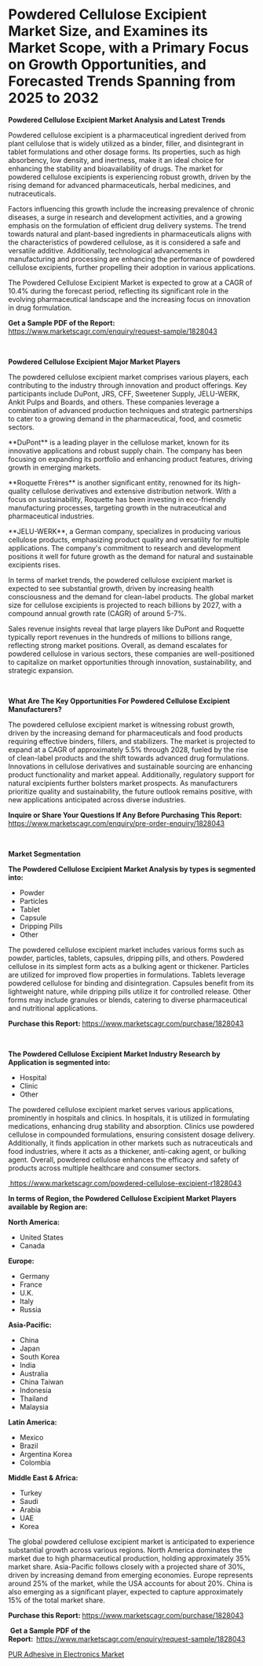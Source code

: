 <p><h1>Powdered Cellulose Excipient Market Size, and Examines its Market Scope, with a Primary Focus on Growth Opportunities, and Forecasted Trends Spanning from 2025 to 2032</h1></p><p><strong>Powdered Cellulose Excipient Market Analysis and Latest Trends</strong></p>
<p><p>Powdered cellulose excipient is a pharmaceutical ingredient derived from plant cellulose that is widely utilized as a binder, filler, and disintegrant in tablet formulations and other dosage forms. Its properties, such as high absorbency, low density, and inertness, make it an ideal choice for enhancing the stability and bioavailability of drugs. The market for powdered cellulose excipients is experiencing robust growth, driven by the rising demand for advanced pharmaceuticals, herbal medicines, and nutraceuticals. </p><p>Factors influencing this growth include the increasing prevalence of chronic diseases, a surge in research and development activities, and a growing emphasis on the formulation of efficient drug delivery systems. The trend towards natural and plant-based ingredients in pharmaceuticals aligns with the characteristics of powdered cellulose, as it is considered a safe and versatile additive. Additionally, technological advancements in manufacturing and processing are enhancing the performance of powdered cellulose excipients, further propelling their adoption in various applications.</p><p>The Powdered Cellulose Excipient Market is expected to grow at a CAGR of 10.4% during the forecast period, reflecting its significant role in the evolving pharmaceutical landscape and the increasing focus on innovation in drug formulation.</p></p>
<p><strong>Get a Sample PDF of the Report:&nbsp;</strong> <a href="https://www.marketscagr.com/enquiry/request-sample/1828043?utm_campaign=3442&utm_medium=2&utm_source=Github&utm_content=ia&utm_term=03042025&utm_id=powdered-cellulose-excipient">https://www.marketscagr.com/enquiry/request-sample/1828043</a></p>
<p>&nbsp;</p>
<p><strong>Powdered Cellulose Excipient Major Market Players</strong></p>
<p><p>The powdered cellulose excipient market comprises various players, each contributing to the industry through innovation and product offerings. Key participants include DuPont, JRS, CFF, Sweetener Supply, JELU-WERK, Ankit Pulps and Boards, and others. These companies leverage a combination of advanced production techniques and strategic partnerships to cater to a growing demand in the pharmaceutical, food, and cosmetic sectors.</p><p>**DuPont** is a leading player in the cellulose market, known for its innovative applications and robust supply chain. The company has been focusing on expanding its portfolio and enhancing product features, driving growth in emerging markets.</p><p>**Roquette Frères** is another significant entity, renowned for its high-quality cellulose derivatives and extensive distribution network. With a focus on sustainability, Roquette has been investing in eco-friendly manufacturing processes, targeting growth in the nutraceutical and pharmaceutical industries.</p><p>**JELU-WERK**, a German company, specializes in producing various cellulose products, emphasizing product quality and versatility for multiple applications. The company's commitment to research and development positions it well for future growth as the demand for natural and sustainable excipients rises.</p><p>In terms of market trends, the powdered cellulose excipient market is expected to see substantial growth, driven by increasing health consciousness and the demand for clean-label products. The global market size for cellulose excipients is projected to reach billions by 2027, with a compound annual growth rate (CAGR) of around 5-7%.</p><p>Sales revenue insights reveal that large players like DuPont and Roquette typically report revenues in the hundreds of millions to billions range, reflecting strong market positions. Overall, as demand escalates for powdered cellulose in various sectors, these companies are well-positioned to capitalize on market opportunities through innovation, sustainability, and strategic expansion.</p></p>
<p>&nbsp;</p>
<p><strong>What Are The Key Opportunities For Powdered Cellulose Excipient Manufacturers?</strong></p>
<p><p>The powdered cellulose excipient market is witnessing robust growth, driven by the increasing demand for pharmaceuticals and food products requiring effective binders, fillers, and stabilizers. The market is projected to expand at a CAGR of approximately 5.5% through 2028, fueled by the rise of clean-label products and the shift towards advanced drug formulations. Innovations in cellulose derivatives and sustainable sourcing are enhancing product functionality and market appeal. Additionally, regulatory support for natural excipients further bolsters market prospects. As manufacturers prioritize quality and sustainability, the future outlook remains positive, with new applications anticipated across diverse industries.</p></p>
<p><strong>Inquire or Share Your Questions If Any Before Purchasing This Report:</strong> <a href="https://www.marketscagr.com/enquiry/pre-order-enquiry/1828043?utm_campaign=3442&utm_medium=2&utm_source=Github&utm_content=ia&utm_term=03042025&utm_id=powdered-cellulose-excipient">https://www.marketscagr.com/enquiry/pre-order-enquiry/1828043</a></p>
<p>&nbsp;</p>
<p><strong>Market Segmentation</strong></p>
<p><strong>The Powdered Cellulose Excipient Market Analysis by types is segmented into:</strong></p>
<p><ul><li>Powder</li><li>Particles</li><li>Tablet</li><li>Capsule</li><li>Dripping Pills</li><li>Other</li></ul></p>
<p><p>The powdered cellulose excipient market includes various forms such as powder, particles, tablets, capsules, dripping pills, and others. Powdered cellulose in its simplest form acts as a bulking agent or thickener. Particles are utilized for improved flow properties in formulations. Tablets leverage powdered cellulose for binding and disintegration. Capsules benefit from its lightweight nature, while dripping pills utilize it for controlled release. Other forms may include granules or blends, catering to diverse pharmaceutical and nutritional applications.</p></p>
<p><strong>Purchase this Report:&nbsp;</strong><a href="https://www.marketscagr.com/purchase/1828043?utm_campaign=3442&utm_medium=2&utm_source=Github&utm_content=ia&utm_term=03042025&utm_id=powdered-cellulose-excipient">https://www.marketscagr.com/purchase/1828043</a></p>
<p>&nbsp;</p>
<p><strong>The Powdered Cellulose Excipient Market Industry Research by Application is segmented into:</strong></p>
<p><ul><li>Hospital</li><li>Clinic</li><li>Other</li></ul></p>
<p><p>The powdered cellulose excipient market serves various applications, prominently in hospitals and clinics. In hospitals, it is utilized in formulating medications, enhancing drug stability and absorption. Clinics use powdered cellulose in compounded formulations, ensuring consistent dosage delivery. Additionally, it finds application in other markets such as nutraceuticals and food industries, where it acts as a thickener, anti-caking agent, or bulking agent. Overall, powdered cellulose enhances the efficacy and safety of products across multiple healthcare and consumer sectors.</p></p>
<p><a href="https://www.marketscagr.com/powdered-cellulose-excipient-r1828043?utm_campaign=3442&utm_medium=2&utm_source=Github&utm_content=ia&utm_term=03042025&utm_id=powdered-cellulose-excipient">&nbsp;https://www.marketscagr.com/powdered-cellulose-excipient-r1828043</a></p>
<p><strong>In terms of Region, the Powdered Cellulose Excipient Market Players available by Region are:</strong></p>
<p>
    <p> <strong> North America: </strong>
        <ul>
            <li>United States</li>
            <li>Canada</li>
        </ul>
        </p> 
    <p> <strong> Europe: </strong>
        <ul>
            <li>Germany</li>
            <li>France</li>
            <li>U.K.</li>
            <li>Italy</li>
            <li>Russia</li>
        </ul>
        </p> 
    <p> <strong> Asia-Pacific: </strong>
        <ul>
            <li>China</li>
            <li>Japan</li>
            <li>South Korea</li>
            <li>India</li>
            <li>Australia</li>
            <li>China Taiwan</li>
            <li>Indonesia</li>
            <li>Thailand</li>
            <li>Malaysia</li>
        </ul>
        </p> 
    <p> <strong> Latin America: </strong>
        <ul>
            <li>Mexico</li>
            <li>Brazil</li>
            <li>Argentina Korea</li>
            <li>Colombia</li>
        </ul>
        </p> 
    <p> <strong> Middle East & Africa: </strong>
        <ul>
            <li>Turkey</li>
            <li>Saudi</li>
            <li>Arabia</li>
            <li>UAE</li>
            <li>Korea</li>
        </ul>
    </p>
    </p>
<p><p>The global powdered cellulose excipient market is anticipated to experience substantial growth across various regions. North America dominates the market due to high pharmaceutical production, holding approximately 35% market share. Asia-Pacific follows closely with a projected share of 30%, driven by increasing demand from emerging economies. Europe represents around 25% of the market, while the USA accounts for about 20%. China is also emerging as a significant player, expected to capture approximately 15% of the total market share.</p></p>
<p><strong>Purchase this Report: </strong><a href="https://www.marketscagr.com/purchase/1828043?utm_campaign=3442&utm_medium=2&utm_source=Github&utm_content=ia&utm_term=03042025&utm_id=powdered-cellulose-excipient">https://www.marketscagr.com/purchase/1828043</a></p>
<p>&nbsp;<strong>Get a Sample PDF of the Report:&nbsp;&nbsp;</strong><a href="https://www.marketscagr.com/enquiry/request-sample/1828043?utm_campaign=3442&utm_medium=2&utm_source=Github&utm_content=ia&utm_term=03042025&utm_id=powdered-cellulose-excipient">https://www.marketscagr.com/enquiry/request-sample/1828043</a></p>
<p><strong></strong></p>
<p><p><a href="https://github.com/wynonachirei9/Market-Research-Report-List-1/blob/main/pur-adhesive-in-electronics-market.md?utm_campaign=3442&utm_medium=2&utm_source=Github&utm_content=ia&utm_term=03042025&utm_id=powdered-cellulose-excipient">PUR Adhesive in Electronics Market</a></p></p>